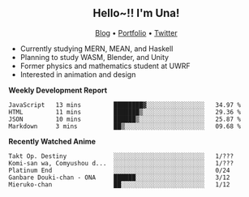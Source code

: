 <h2 align="center">
  Hello~!! I'm Una!
</h2>

<p align="center">
  <a href="https://anarchy.website/">Blog</a> &bull;
  <a href="https://una-ada.github.io/">Portfolio</a> &bull;
  <a href="https://twitter.com/unaxiii">Twitter</a>
</p>

- Currently studying MERN, MEAN, and Haskell
- Planning to study WASM, Blender, and Unity
- Former physics and mathematics student at UWRF
- Interested in animation and design

**Weekly Development Report**

<!--START_SECTION:waka-->
```text
JavaScript   13 mins         ████████▓░░░░░░░░░░░░░░░░   34.97 % 
HTML         11 mins         ███████▒░░░░░░░░░░░░░░░░░   29.36 % 
JSON         10 mins         ██████▒░░░░░░░░░░░░░░░░░░   25.87 % 
Markdown     3 mins          ██▒░░░░░░░░░░░░░░░░░░░░░░   09.68 % 
```
<!--END_SECTION:waka-->

**Recently Watched Anime**

<!-- RECENT-ANIME:START -->

    Takt Op. Destiny             ░░░░░░░░░░░░░░░░░░░░░░░░░   1/???
    Komi-san wa, Comyushou d...  ░░░░░░░░░░░░░░░░░░░░░░░░░   1/???
    Platinum End                 ░░░░░░░░░░░░░░░░░░░░░░░░░   0/24
    Ganbare Douki-chan - ONA     ██████░░░░░░░░░░░░░░░░░░░   3/12
    Mieruko-chan                 ██░░░░░░░░░░░░░░░░░░░░░░░   1/12
<!-- RECENT-ANIME:END -->
